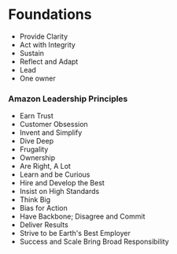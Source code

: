 # Foundations

* Provide Clarity
* Act with Integrity
* Sustain
* Reflect and Adapt
* Lead
* One owner

### Amazon Leadership Principles

* Earn Trust
* Customer Obsession
* Invent and Simplify
* Dive Deep
* Frugality
* Ownership
* Are Right, A Lot
* Learn and be Curious
* Hire and Develop the Best
* Insist on High Standards
* Think Big
* Bias for Action
* Have Backbone; Disagree and Commit
* Deliver Results
* Strive to be Earth's Best Employer
* Success and Scale Bring Broad Responsibility